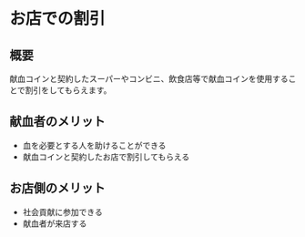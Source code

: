 # お店での割引<br>
## 概要<br>
献血コインと契約したスーパーやコンビニ、飲食店等で献血コインを使用することで割引をしてもらえます。<br>
## 献血者のメリット<br>
* 血を必要とする人を助けることができる<br>
* 献血コインと契約したお店で割引してもらえる<br>
## お店側のメリット<br>
* 社会貢献に参加できる<br>
* 献血者が来店する<br>
